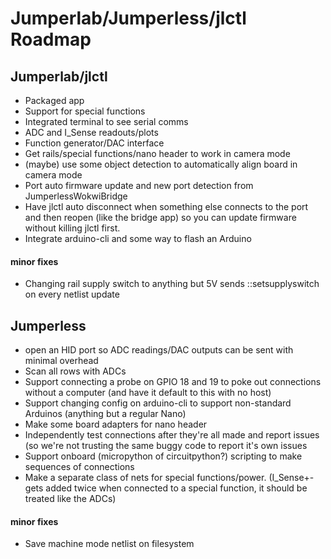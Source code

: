 # Jumperlab/Jumperless/jlctl Roadmap


## Jumperlab/jlctl

- Packaged app
- Support for special functions
- Integrated terminal to see serial comms
- ADC and I_Sense readouts/plots
- Function generator/DAC interface
- Get rails/special functions/nano header to work in camera mode
- (maybe) use some object detection to automatically align board in camera mode
- Port auto firmware update and new port detection from JumperlessWokwiBridge
- Have jlctl auto disconnect when something else connects to the port and then reopen (like the bridge app) so you can update firmware without killing jlctl first.
- Integrate arduino-cli and some way to flash an Arduino

#### minor fixes
- Changing rail supply switch to anything but 5V sends ::setsupplyswitch on every netlist update



## Jumperless

- open an HID port so ADC readings/DAC outputs can be sent with minimal overhead
- Scan all rows with ADCs
- Support connecting a probe on GPIO 18 and 19 to poke out connections without a computer (and have it default to this with no host)
- Support changing config on arduino-cli to support non-standard Arduinos (anything but a regular Nano)
- Make some board adapters for nano header
- Independently test connections after they're all made and report issues (so we're not trusting the same buggy code to report it's own issues
- Support onboard (micropython of circuitpython?) scripting to make sequences of connections
- Make a separate class of nets for special functions/power. (I_Sense+- gets added twice when connected to a special function, it should be treated like the ADCs)


#### minor fixes
- Save machine mode netlist on filesystem

